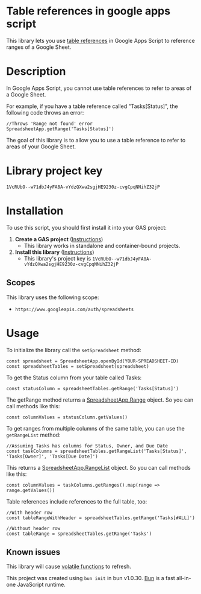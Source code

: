 # Table references in google apps script

This library lets you use [table references](https://support.google.com/docs/answer/14239833?hl=en#:~:text=use%20table%20references) in Google Apps Script to reference ranges of a Google Sheet.

# Description
In Google Apps Script, you cannot use table references to refer to areas of a Google Sheet. 

For example, if you have a table reference called "Tasks[Status\]", the following code throws an error:
```
//Throws 'Range not found' error
SpreadsheetApp.getRange('Tasks[Status]')
```
The goal of this library is to allow you to use a table reference to refer to areas of your Google Sheet.

# Library project key
`1VcRUbO--w71dbJ4yFA8A-vYdzQXwa2sgjHE9230z-cvgCpqNNihZ32jP`

# Installation
To use this script, you should first install it into your GAS project:
1. **Create a GAS project** ([Instructions](https://developers.google.com/apps-script/guides/projects#create-and-delete))
	* This library works in standalone and container-bound projects.
2. **Install this library** ([Instructions](https://developers.google.com/apps-script/guides/libraries))
	* This library's project key is `1VcRUbO--w71dbJ4yFA8A-vYdzQXwa2sgjHE9230z-cvgCpqNNihZ32jP`

## Scopes
This library uses the following scope:
* `https://www.googleapis.com/auth/spreadsheets`

# Usage
To initialize the library call the `setSpreadsheet` method:
```
const spreadsheet = SpreadsheetApp.openById(YOUR-SPREADSHEET-ID)
const spreadsheetTables = setSpreadsheet(spreadsheet)
```
To get the Status column from your table called Tasks:
```
const statusColumn = spreadsheetTables.getRange('Tasks[Status]')
```
The getRange method returns a [SpreadsheetApp.Range](https://developers.google.com/apps-script/reference/spreadsheet/range) object. So you can call methods like this:
```
const columnValues = statusColumn.getValues()
```
To get ranges from multiple columns of the same table, you can use the `getRangeList` method:
```
//Assuming Tasks has columns for Status, Owner, and Due Date
const taskColumns = spreadsheetTables.getRangeList('Tasks[Status]', 'Tasks[Owner]', 'Tasks[Due Date]')
```
This returns a [SpreadsheetApp.RangeList](https://developers.google.com/apps-script/reference/spreadsheet/range-list) object. So you can call methods like this:
```
const columnValues = taskColumns.getRanges().map(range => range.getValues())
```
Table references include references to the full table, too:
```
//With header row
const tableRangeWithHeader = spreadsheetTables.getRange('Tasks[#ALL]')

//Without header row
const tableRange = spreadsheetTables.getRange('Tasks')
```

## Known issues
This library will cause [volatile functions](https://support.google.com/docs/answer/12159115?hl=en#:~:text=Reference%20your%20volatile%20function%20efficiently,TODAY()%20refreshes%20every%20day.) to refresh.

This project was created using `bun init` in bun v1.0.30. [Bun](https://bun.sh) is a fast all-in-one JavaScript runtime.

